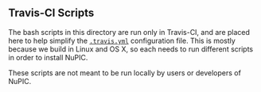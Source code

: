 ## Travis-CI Scripts

The bash scripts in this directory are run only in Travis-CI, and are placed here to help simplify the [`.travis.yml`](../../.travis.yml) configuration file. This is mostly because we build in Linux and OS X, so each needs to run different scripts in order to install NuPIC.

These scripts are not meant to be run locally by users or developers of NuPIC.